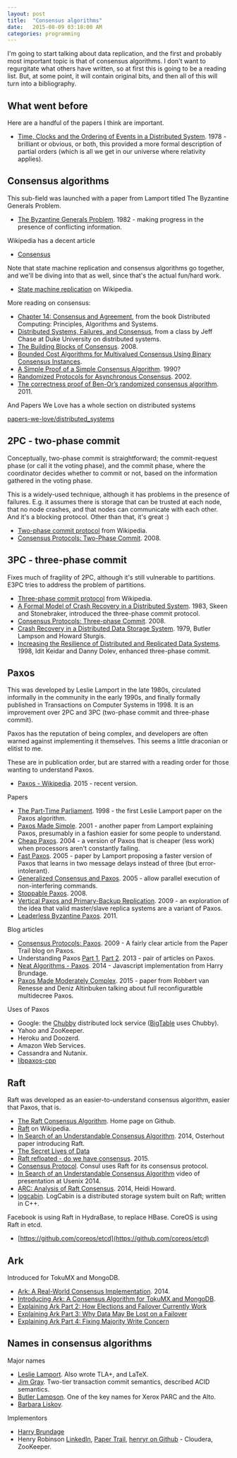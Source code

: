 ```yaml
---
layout: post
title:  "Consensus algorithms"
date:   2015-08-09 03:18:00 AM
categories: programming
---
```


I'm going to start talking about data replication, and the first and probably most
important topic is that of consensus algorithms. I don't want to regurgitate what
others have written, so at first this is going to be a reading list. But, at some
point, it will contain original bits, and then all of this will turn into a bibliography.

## What went before

Here are a handful of the papers I think are important.

* [Time, Clocks and the Ordering of Events in a Distributed System](http://research.microsoft.com/en-us/um/people/lamport/pubs/time-clocks.pdf). 1978 - brilliant or obvious, or both, this provided a more formal description of partial orders (which is all we get in our universe where relativity applies).

## Consensus algorithms

This sub-field was launched with a paper from Lamport titled The Byzantine Generals Problem.

* [The Byzantine Generals Problem](http://research.microsoft.com/en-us/um/people/lamport/pubs/byz.pdf). 1982 - making progress in the presence of conflicting information.

Wikipedia has a decent article

* [Consensus](https://en.wikipedia.org/wiki/Consensus_(computer_science))

Note that state machine replication and consensus algorithms go together, and we'll be diving
into that as well, since that's the actual fun/hard work.

* [State machine replication](https://en.wikipedia.org/wiki/State_machine_replication) on Wikipedia.

More reading on consensus:

* [Chapter 14: Consensus and Agreement](http://www.cs.uic.edu/~ajayk/Chapter14.pdf), from the book Distributed Computing: Principles, Algorithms and Systems.
* [Distributed Systems, Failures, and Consensus](https://www.cs.duke.edu/courses/fall07/cps212/consensus.pdf), from a class by Jeff Chase at Duke University on distributed systems.
* [The Building Blocks of Consensus](http://www.cs.cornell.edu/home/rvr/papers/icdcn08.pdf). 2008.
* [Bounded Cost Algorithms for Multivalued Consensus Using Binary Consensus Instances](http://research.microsoft.com/en-us/people/weic/ipl_bincons.pdf).
* [A Simple Proof of a Simple Consensus Algorithm](http://www.cs.utexas.edu/users/psp/consensus.pdf). 1990?
* [Randomized Protocols for Asynchronous Consensus](http://www.cs.yale.edu/homes/aspnes/papers/randomized-consensus-survey.pdf). 2002.
* [The correctness proof of Ben-Or’s randomized consensus algorithm](http://www.cs.toronto.edu/~samvas/teaching/2221/handouts/benor-paper.pdf). 2011.

And Papers We Love has a whole section on distributed systems

[papers-we-love/distributed_systems](https://github.com/papers-we-love/papers-we-love/tree/master/distributed_systems)

## 2PC - two-phase commit

Conceptually, two-phase commit is straightforward; the commit-request phase (or call it the voting
phase), and the commit phase, where the coordinator decides whether to commit or not, based on the
information gathered in the voting phase.

This is a widely-used technique, although it has problems in the presence of failures. E.g. it assumes
there is storage that can be trusted at each node, that no node crashes, and that nodes can communicate
with each other. And it's a blocking protocol. Other than that, it's great :)

* [Two-phase commit protocol](https://en.wikipedia.org/wiki/Two-phase_commit_protocol) from Wikipedia.
* [Consensus Protocols: Two-Phase Commit](http://the-paper-trail.org/blog/consensus-protocols-two-phase-commit/). 2008.

## 3PC - three-phase commit

Fixes much of fragility of 2PC, although it's still vulnerable to partitions. E3PC tries to address
the problem of partitions.

* [Three-phase commit protocol](https://en.wikipedia.org/wiki/Three-phase_commit_protocol) from Wikipedia.
* [A Formal Model of Crash Recovery in a Distributed System](https://www.cs.purdue.edu/homes/bb/cs542-11Spr/TSE83_SS.pdf). 1983, Skeen and Stonebraker, introduced the three-phase commit protocol.
* [Consensus Protocols: Three-phase Commit](http://the-paper-trail.org/blog/consensus-protocols-three-phase-commit/). 2008.
* [Crash Recovery in a Distributed Data Storage System](http://research.microsoft.com/en-us/um/people/blampson/21-crashrecovery/acrobat.pdf). 1979, Butler Lampson and Howard Sturgis.
* [Increasing the Resilience of Distributed and Replicated Data Systems](http://webee.technion.ac.il/~idish/Abstracts/jcss.html). 1998, Idit Keidar and Danny Dolev, enhanced three-phase commit.

## Paxos

This was developed by Leslie Lamport in the late 1980s, circulated informally in the
community in the early 1990s, and finally formally published in Transactions on
Computer Systems in 1998. It is an improvement over 2PC and 3PC (two-phase commit and
three-phase commit).

Paxos has the reputation of being complex, and developers are often warned against
implementing it themselves. This seems a little draconian or elitist to me.

These are in publication order, but are starred with a reading order for those wanting
to understand Paxos.

* [Paxos - Wikipedia](https://en.wikipedia.org/wiki/Paxos_(computer_science)). 2015 - recent version.

Papers

* [The Part-Time Parliament](http://research.microsoft.com/en-us/um/people/lamport/pubs/lamport-paxos.pdf). 1998 - the first Leslie Lamport paper on the Paxos algorithm.
* [Paxos Made Simple](http://research.microsoft.com/en-us/um/people/lamport/pubs/paxos-Simple.PDF). 2001 - another paper from Lamport explaining Paxos, presumably in a fashion easier for some people to understand.
* [Cheap Paxos](http://research.microsoft.com/pubs/64634/web-dsn-submission.pdf). 2004 - a version of Paxos that is cheaper (less work) when processors aren't constantly failing.
* [Fast Paxos](http://msr-waypoint.com/pubs/64624/tr-2005-112.pdf). 2005 - paper by Lamport proposing a faster version of Paxos that learns in two message delays instead of three (but error-intolerant).
* [Generalized Consensus and Paxos](http://research.microsoft.com/pubs/64631/tr-2005-33.pdf). 2005 - allow parallel execution of non-interfering commands.
* [Stoppable Paxos](http://research.microsoft.com/en-us/um/people/lamport/pubs/stoppable.pdf). 2008.
* [Vertical Paxos and Primary-Backup Replication](http://research.microsoft.com/en-us/um/people/lamport/pubs/vertical-paxos.pdf). 2009 - an exploration of the idea that valid master/slave replica systems are a variant of Paxos.
* [Leaderless Byzantine Paxos](http://research.microsoft.com/en-us/um/people/lamport/pubs/disc-leaderless-web.pdf). 2011.

Blog articles

* [Consensus Protocols: Paxos](http://the-paper-trail.org/blog/consensus-protocols-paxos/). 2009 - A fairly clear article from the Paper Trail blog on Paxos.
* Understanding Paxos [Part 1](https://distributedthoughts.wordpress.com/2013/09/22/understanding-paxos-part-1/), [Part 2](https://distributedthoughts.wordpress.com/2013/09/30/understanding-paxos-part-2/). 2013 - pair of articles on Paxos.
* [Neat Algorithms - Paxos](http://harry.me/blog/2014/12/27/neat-algorithms-paxos/). 2014 - Javascript implementation from Harry Brundage.
* [Paxos Made Moderately Complex](http://www.cs.cornell.edu/courses/cs7412/2011sp/paxos.pdf). 2015 - paper from Robbert van Renesse and Deniz Altinbuken talking about full reconfiguratble multidecree Paxos.

Uses of Paxos

* Google: the [Chubby](http://static.googleusercontent.com/media/research.google.com/en//archive/chubby-osdi06.pdf) distributed lock service ([BigTable](http://static.googleusercontent.com/media/research.google.com/en//archive/bigtable-osdi06.pdf) uses Chubby).
* Yahoo and ZooKeeper.
* Heroku and Doozerd.
* Amazon Web Services.
* Cassandra and Nutanix.
* [libpaxos-cpp](http://www.leonmergen.com/libpaxos-cpp/)

## Raft

Raft was developed as an easier-to-understand consensus algorithm, easier that Paxos, that is.

* [The Raft Consensus Algorithm](https://raftconsensus.github.io/). Home page on Github.
* [Raft](https://en.wikipedia.org/wiki/Raft_(computer_science)) on Wikipedia.
* [In Search of an Understandable Consensus Algorithm](/assets/raft.pdf). 2014, Osterhout paper introducing Raft.
* [The Secret Lives of Data](http://thesecretlivesofdata.com/raft/)
* [Raft refloated - do we have consensus](http://www.cl.cam.ac.uk/~ms705/pub/papers/2015-osr-raft.pdf). 2015.
* [Consensus Protocol](https://www.consul.io/docs/internals/consensus.html). Consul uses Raft for
its consensus protocol.
* [In Search of an Understandable Consensus Algorithm](https://www.usenix.org/conference/atc14/technical-sessions/presentation/ongaro) video of presentation at Usenix 2014.
* [ARC: Analysis of Raft Consensus](http://www.cl.cam.ac.uk/techreports/UCAM-CL-TR-857.pdf). 2014, Heidi Howard.
* [logcabin](https://github.com/logcabin/logcabin/). LogCabin is a distributed storage system built on Raft; written in C++.

Facebook is using Raft in HydraBase, to replace HBase. CoreOS is using Raft in etcd.

* [https://github.com/coreos/etcd](https://github.com/coreos/etcd)

## Ark

Introduced for TokuMX and MongoDB.

* [Ark: A Real-World Consensus Implementation](http://arxiv.org/pdf/1407.4765v1.pdf). 2014.
* [Introducing Ark: A Consensus Algorithm for TokuMX and MongoDB](https://www.percona.com/blog/2014/07/18/introducing-ark-a-consensus-algorithm-for-tokumx-and-mongodb/).
* [Explaining Ark Part 2: How Elections and Failover Currently Work](https://www.percona.com/blog/2014/07/25/explaining-ark-part-2-how-elections-and-failover-currently-work/)
* [Explaining Ark Part 3: Why Data May Be Lost on a Failover](https://www.percona.com/blog/2014/07/30/explaining-ark-part-3-why-data-may-be-lost-on-a-failover/)
* [Explaining Ark Part 4: Fixing Majority Write Concern](https://www.percona.com/blog/2014/08/07/explaining-ark-part-4-fixing-majority-write-concern/)

## Names in consensus algorithms

Major names

* [Leslie Lamport](http://www.lamport.org/). Also wrote TLA+, and LaTeX.
* [Jim Gray](http://research.microsoft.com/en-us/um/people/gray/). Two-tier transaction commit semantics, described ACID semantics.
* [Butler Lampson](http://research.microsoft.com/en-us/um/people/blampson/). One of the key names for Xerox PARC and the Alto.
* [Barbara Liskov](http://www.pmg.csail.mit.edu/~liskov/).

Implementors

* [Harry Brundage](http://harry.me/)
* Henry Robinson [LinkedIn](https://www.linkedin.com/in/henrynrobinson), [Paper Trail](http://the-paper-trail.org/), [henryr on Github](https://github.com/henryr) - Cloudera, ZooKeeper.

